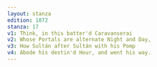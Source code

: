 ```yaml
---
layout: stanza
edition: 1872
stanza: 17
v1: Think, in this batter'd Caravanserai
v2: Whose Portals are alternate Night and Day,
v3: How Sultán after Sultán with his Pomp
v4: Abode his destin'd Hour, and went his way.
---
```

